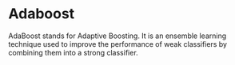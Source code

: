 # Adaboost
AdaBoost stands for Adaptive Boosting. It is an ensemble learning technique used to improve the performance of weak classifiers by combining them into a strong classifier.
